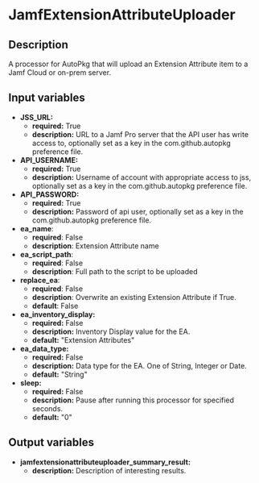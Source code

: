 # JamfExtensionAttributeUploader

## Description

A processor for AutoPkg that will upload an Extension Attribute item to a Jamf Cloud or on-prem server.

## Input variables

- **JSS_URL:**
  - **required:** True
  - **description:** URL to a Jamf Pro server that the API user has write access to, optionally set as a key in the com.github.autopkg preference file.
- **API_USERNAME:**
  - **required:** True
  - **description:** Username of account with appropriate access to jss, optionally set as a key in the com.github.autopkg preference file.
- **API_PASSWORD:**
  - **required:** True
  - **description:** Password of api user, optionally set as a key in the com.github.autopkg preference file.
- **ea_name**:
  - **required**: False
  - **description**: Extension Attribute name
- **ea_script_path**:
  - **required**: False
  - **description**: Full path to the script to be uploaded
- **replace_ea**:
  - **required**: False
  - **description**: Overwrite an existing Extension Attribute if True.
  - **default**: False
- **ea_inventory_display:**
  - **required:** False
  - **description:** Inventory Display value for the EA.
  - **default:** "Extension Attributes"
- **ea_data_type:**
  - **required:** False
  - **description:** Data type for the EA. One of String, Integer or Date.
  - **default:** "String"
- **sleep:**
  - **required:** False
  - **description:** Pause after running this processor for specified seconds.
  - **default:** "0"

## Output variables

- **jamfextensionattributeuploader_summary_result:**
  - **description:** Description of interesting results.
